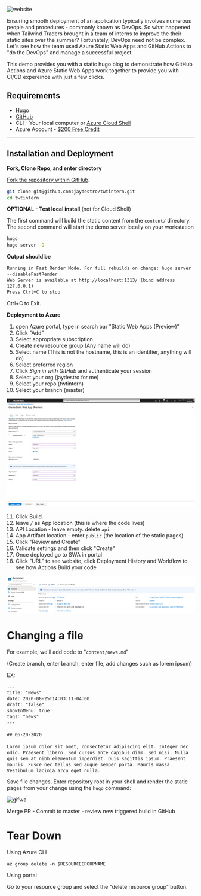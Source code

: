 
![website](images/wblogo.jpg)

Ensuring smooth deployment of an application typically involves numerous people and procedures - commonly known as DevOps. So what happened when Tailwind Traders brought in a team of interns to improve the their static sites over the summer? Fortunately, DevOps need not be complex. Let's see how the team used Azure Static Web Apps and GitHub Actions to "do the DevOps" and manage a successful project.

This demo provides you with a static hugo blog to demonstrate how GitHub Actions and Azure Static Web Apps work together to provide you with CI/CD expereince with just a few clicks.

## Requirements

* [Hugo](https://gohugo.io/getting-started/installing/)
* [GitHub](https://github.com/)
* CLI - Your local computer or [Azure Cloud Shell](https://docs.microsoft.com/en-us/azure/developer/terraform/get-started-cloud-shell?WT.mc_id=devto-blog-jagord)
* Azure Account - [$200 Free Credit](https://cda.ms/1zH)

---

## Installation and Deployment

**Fork, Clone Repo, and enter directory**

[Fork the repository within GitHub](https://docs.github.com/en/github/getting-started-with-github/fork-a-repo).

```bash
git clone git@github.com:jaydestro/twtintern.git
cd twtintern
```

**OPTIONAL - Test local install** (not for Cloud Shell)

The first command will build the static content from the `content/` directory.  The second command will start the demo server locally on your workstation  

```bash
hugo 
hugo server -D 
```

**Output should be**

```@Serving pages from memory
Running in Fast Render Mode. For full rebuilds on change: hugo server --disableFastRender
Web Server is available at http://localhost:1313/ (bind address 127.0.0.1)
Press Ctrl+C to stop
```

Ctrl+C  to Exit.

**Deployment to Azure**

1. open Azure portal, type in search bar "Static Web Apps (Preview)"
2. Click "Add"
3. Select appropriate subscription
4. Create new resource group (Any name will do)
5. Select name (This is not the hostname, this is an identifier, anything will do)
6. Select preferred region
7. Click *Sign in with GitHub* and authenticate your session
8. Select your org (jaydestro for me)
9. Select your repo (twtintern)
10. Select your branch (master)

<img src="images/Screen Shot 2020-08-31 at 10.32.05 AM.png" alt="Screen Shot 2020-08-31 at 10.32.05 AM" style="zoom:50%;" />

11. Click Build.
12. leave `/` as App location (this is where the code lives)
13. API Location - leave empty. delete `api`
14. App Artifact location - enter `public` (the location of the static pages)
15. Click "Review and Create"
16. Validate settings and then click "Create"
17. Once deployed go to SWA in portal
18. Click "URL" to see website, click Deployment History and Workflow to see how Actions Build your code

<img src="images/Screen Shot 2020-08-31 at 10.41.15 AM.png" alt="Screen Shot 2020-08-31 at 10.41.15 AM" style="zoom:50%;" />

# Changing a file

For example, we'll add code to "`content/news.md`"

(Create branch, enter branch, enter file, add changes such as lorem ipsum)

EX:

```markdon
---
title: "News"
date: 2020-08-25T14:03:11-04:00
draft: "false"
showInMenu: true
tags: "news"
---

## 06-20-2020

Lorem ipsum dolor sit amet, consectetur adipiscing elit. Integer nec odio. Praesent libero. Sed cursus ante dapibus diam. Sed nisi. Nulla quis sem at nibh elementum imperdiet. Duis sagittis ipsum. Praesent mauris. Fusce nec tellus sed augue semper porta. Mauris massa. Vestibulum lacinia arcu eget nulla. 
```

Save file changes. Enter repository root in your shell and render the static pages from your change using the `hugo` command:

![gifwa](images/gifwa.gif)

Merge PR - Commit to master - review new triggered build in GitHub

# Tear Down

Using Azure CLI

```az group delete -n $RESOURCEGROUPNAME```

Using portal

Go to your resource group and select the "delete resource group" button.



